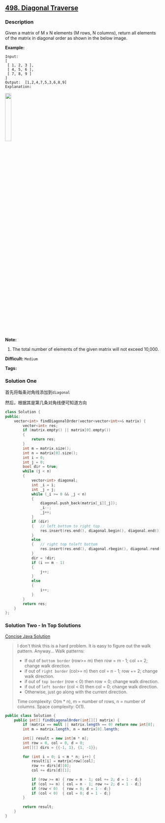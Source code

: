 ## [498. Diagonal Traverse](https://leetcode.com/problems/diagonal-traverse/description/)

### Description

Given a matrix of M x N elements (M rows, N columns), return all elements of the matrix in diagonal order as shown in the below image.

**Example:**

```
Input:
[
 [ 1, 2, 3 ],
 [ 4, 5, 6 ],
 [ 7, 8, 9 ]
]
Output:  [1,2,4,7,5,3,6,8,9]
Explanation:
```

<img src="https://leetcode.com/static/images/problemset/diagonal_traverse.png" width="20%">

**Note:**

1. The total number of elements of the given matrix will not exceed 10,000.



**Difficult:** `Medium`

**Tags:** 



### Solution One

首先将每条对角线添加到`diagonal`

然后，根据其是第几条对角线便可知道方向

```c++
class Solution {
public:
    vector<int> findDiagonalOrder(vector<vector<int>>& matrix) {
        vector<int> res;
        if (matrix.empty() || matrix[0].empty())
        {
            return res;
        }
        int m = matrix.size();
        int n = matrix[0].size();
        int i = 0;
        int j = 0;
        bool dir = true;
        while (j < n)
        {
            vector<int> diagonal;
            int _i = i;
            int _j = j;
            while (_i >= 0 && _j < n)
            {
                diagonal.push_back(matrix[_i][_j]);
                _i--;
                _j++;
            }
            if (dir)
            {   // left bottom to right top
                res.insert(res.end(), diagonal.begin(), diagonal.end());
            }
            else
            {   // right top toleft bottom
                res.insert(res.end(), diagonal.rbegin(), diagonal.rend());
            }
            dir = !dir;
            if (i == m - 1)
            {
                j++;
            }
            else
            {
                i++;
            }
        }
        return res;
    }
};
```



### Solution Two - In Top Solutions

[Concise Java Solution](https://discuss.leetcode.com/topic/77865/concise-java-solution)

> I don't think this is a hard problem. It is easy to figure out the walk pattern. Anyway...
> Walk patterns:
>
> - If out of `bottom border` (row>= m) then row = m - 1; col += 2; change walk direction.
> - if out of `right border` (col>= n) then col = n - 1; row += 2; change walk direction.
> - if out of `top border` (row < 0) then row = 0; change walk direction.
> - if out of `left border` (col < 0) then col = 0; change walk direction.
> - Otherwise, just go along with the current direction.
>
> Time complexity: O(m * n), m = number of rows, n = number of columns.
> Space complexity: O(1).

```java
public class Solution {
    public int[] findDiagonalOrder(int[][] matrix) {
        if (matrix == null || matrix.length == 0) return new int[0];
        int m = matrix.length, n = matrix[0].length;
        
        int[] result = new int[m * n];
        int row = 0, col = 0, d = 0;
        int[][] dirs = {{-1, 1}, {1, -1}};
        
        for (int i = 0; i < m * n; i++) {
            result[i] = matrix[row][col];
            row += dirs[d][0];
            col += dirs[d][1];
            
            if (row >= m) { row = m - 1; col += 2; d = 1 - d;}
            if (col >= n) { col = n - 1; row += 2; d = 1 - d;}
            if (row < 0)  { row = 0; d = 1 - d;}
            if (col < 0)  { col = 0; d = 1 - d;}
        }
        
        return result;
    }
}
```



